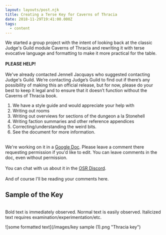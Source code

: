 ```yaml
---
layout: layouts/post.njk
title: Creating a Terse Key for Caverns of Thracia
date: 2018-11-29T19:41:00.000Z
tags:
  - content
---
```

We started a group project with the intent of looking back at the classic Judge's Guild module Caverns of Thracia and rewriting it with terse evocative language and formatting to make it more practical for the table.\
\
**PLEASE HELP!**\
\
We've already contacted Jennell Jacquays who suggested contacting Judge's Guild. We’re contacting Judge’s Guild to find out if there’s any possibility of making this an official release, but for now, please do your best to keep it legal and to ensure that it doesn’t function without the Caverns of Thracia book.

1. We have a style guide and would appreciate your help with
2. Writing out rooms
3. Writing out overviews for sections of the dungeon a la Stonehell
4. Writing faction summaries and other reference appendices
5. Correcting/understanding the weird bits.
6. See the document for more information.

\
We're working on it in a [Google Doc](https://docs.google.com/document/d/1D_IlhVeDuXyLn5sLxYCZTEskxDWLRFY5iolZnNjr4Z8/edit?usp=sharing). Please leave a comment there requesting permission if you'd like to edit. You can leave comments in the doc, even without permission.\
\
You can chat with us about it in the [OSR Discord](https://discord.gg/6vqF25E).\
\
And of course I'll be reading your comments here.

## Sample of the Key

\
Bold text is immediately observed. Normal text is easily observed. Italicized text requires examination/experimentation/etc.

![some formatted text](/images/key sample (1).png "Thracia key")
